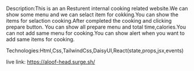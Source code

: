 Description:This is an an Resturent internal cooking related website.We can show some menu and we can selact item for cokking.You can show the items for selaction cooking.After completed the cooking and clicking prepare button. You can show all prepare menu and total time,calories.You can not add same menu for cooking.You can show alert when you want to add same items for cooking.

Technologies:Html,Css,TailwindCss,DaisyUI,React(state,props,jsx,events)

live link: https://aloof-head.surge.sh/
